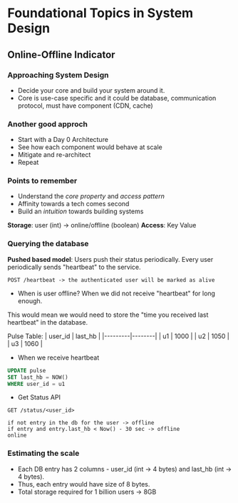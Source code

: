 # Foundational Topics in System Design

## Online-Offline Indicator

### Approaching System Design
- Decide your core and build your system around it.
- Core is use-case specific and it could be database, communication protocol, must have component (CDN, cache)

### Another good approch
- Start with a Day 0 Architecture
- See how each component would behave at scale
- Mitigate and re-architect
- Repeat

### Points to remember
- Understand the _core property_ and _access pattern_
- Affinity towards a tech comes second
- Build an _intuition_ towards building systems

**Storage**: user (int) -> online/offline (boolean)
**Access**: Key Value

### Querying the database
**Pushed based model**: Users push their status periodically. Every user periodically sends "heartbeat" to the service.

```
POST /heartbeat -> the authenticated user will be marked as alive
```
- When is user offline?
When we did not receive "heartbeat" for long enough.

This would mean we would need to store the "time you received last heartbeat" in the database.

Pulse Table:
| user_id | last_hb |
|---------|--------|
| u1 | 1000 |
| u2 | 1050 |
| u3 | 1060 |

- When we receive heartbeat
```sql
UPDATE pulse
SET last_hb = NOW()
WHERE user_id = u1
```
- Get Status API
```
GET /status/<user_id>

if not entry in the db for the user -> offline
if entry and entry.last_hb < Now() - 30 sec -> offline
online
```

### Estimating the scale
- Each DB entry has 2 columns - user_id (int -> 4 bytes) and last_hb (int -> 4 bytes).
- Thus, each entry would have size of 8 bytes.
- Total storage required for 1 billion users -> 8GB